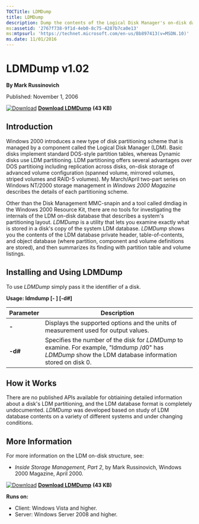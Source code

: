 ```yaml
--- 
TOCTitle: LDMDump
title: LDMDump
description: Dump the contents of the Logical Disk Manager's on-disk database, which describes the partitioning of Windows 2000 Dynamic disks.
ms:assetid: '2767f738-9f1d-4eb0-8c75-4287b7ca0e13'
ms:mtpsurl: 'https://technet.microsoft.com/en-us/Bb897413(v=MSDN.10)'
ms.date: 11/01/2016
---
```


LDMDump v1.02
=============

**By Mark Russinovich**

Published: November 1, 2006

[![Download](/media/landing/sysinternals/download_sm.png)](https://download.sysinternals.com/files/LdmDump.zip) [**Download LDMDump**](https://download.sysinternals.com/files/LdmDump.zip) **(43 KB)**


## Introduction

Windows 2000 introduces a new type of disk partitioning scheme that is
managed by a component called the Logical Disk Manager (LDM). Basic
disks implement standard DOS-style partition tables, whereas Dynamic
disks use LDM partitioning. LDM partitioning offers several advantages
over DOS partitioing including replication across disks, on-disk storage
of advanced volume configuration (spanned volume, mirrored volumes,
striped volumes and RAID-5 volumes). My March/April two-part series on
Windows NT/2000 storage management in *Windows 2000 Magazine* describes
the details of each partitioning scheme.

Other than the Disk Management MMC-snapin and a tool called dmdiag in
the Windows 2000 Resource Kit, there are no tools for investigating the
internals of the LDM on-disk database that describes a system's
partitioning layout. *LDMDump* is a utility that lets you examine
exactly what is stored in a disk's copy of the system LDM database.
*LDMDump* shows you the contents of the LDM database private header,
table-of-contents, and object database (where partition, component and
volume definitions are stored), and then summarizes its finding with
partition table and volume listings.  

## Installing and Using LDMDump

To use *LDMDump* simply pass it the identifier of a disk.

**Usage: ldmdump \[- \] \[-d\#\]**

|Parameter  |Description  |
|---------|---------|
|  **-**  |    Displays the supported options and the units of measurement used for output values.|
|  **-d\#** |  Specifies the number of the disk for *LDMDump* to examine. For example, "ldmdump /d0" has *LDMDump* show the LDM database information stored on disk 0.|

## How it Works

There are no published APIs available for obtiaining detailed
information about a disk's LDM partitioning, and the LDM database format
is completely undocumented. *LDMDump* was developed based on study of
LDM database contents on a variety of different systems and under
changing conditions.

 

## More Information

For more information on the LDM on-disk structure, see:

-   *Inside Storage Management, Part 2*, by Mark Russinovich, Windows
    2000 Magazine, April 2000.


[![Download](/media/landing/sysinternals/download_sm.png)](https://download.sysinternals.com/files/LdmDump.zip) [**Download LDMDump**](https://download.sysinternals.com/files/LdmDump.zip) **(43 KB)**

**Runs on:**

-   Client: Windows Vista and higher.
-   Server: Windows Server 2008 and higher.



